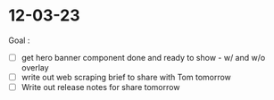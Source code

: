 # 12-03-23

Goal :
- [ ] get hero banner component done and ready to show - w/ and w/o overlay
- [ ] write out web scraping brief to share with Tom tomorrow
- [ ] Write out release notes for share tomorrow